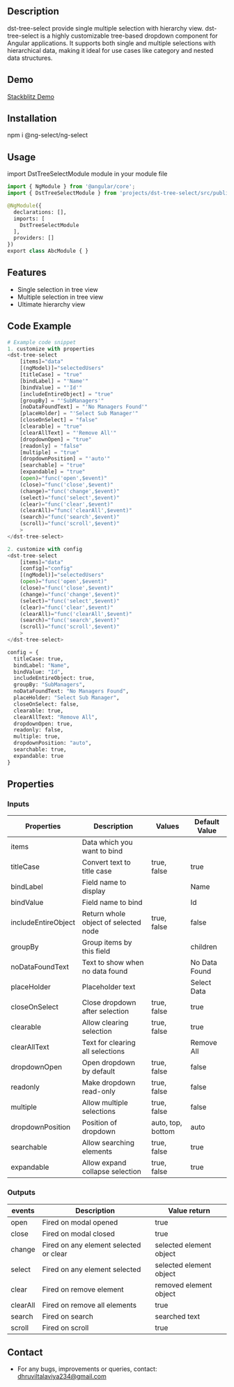 ## Description
dst-tree-select provide single multiple selection with hierarchy view.
dst-tree-select is a highly customizable tree-based dropdown component for Angular applications.
It supports both single and multiple selections with hierarchical data, making it ideal for use cases like category and nested data structures.

## Demo
[Stackblitz Demo](https://stackblitz.com/~/github.com/dhruvil-52/dst-tree-select-demo)

## Installation
npm i @ng-select/ng-select 

## Usage
import DstTreeSelectModule module in your module file
```python
import { NgModule } from '@angular/core';
import { DstTreeSelectModule } from 'projects/dst-tree-select/src/public-api';

@NgModule({
  declarations: [],
  imports: [
    DstTreeSelectModule
  ],
  providers: []
})
export class AbcModule { }
```

## Features
- Single selection in tree view
- Multiple selection in tree view
- Ultimate hierarchy view

## Code Example
```python
# Example code snippet
1. customize with properties 
<dst-tree-select
    [items]="data"
    [(ngModel)]="selectedUsers"
    [titleCase] = "true"
    [bindLabel] = "'Name'"
    [bindValue] = "'Id'"
    [includeEntireObject] = "true"
    [groupBy] = "'SubManagers'"
    [noDataFoundText] = "'No Managers Found'"
    [placeHolder] = "'Select Sub Manager'"
    [closeOnSelect] = "false"
    [clearable] = "true"
    [clearAllText] = "'Remove All'"
    [dropdownOpen] = "true"
    [readonly] = "false"
    [multiple] = "true"
    [dropdownPosition] = "'auto'"
    [searchable] = "true"
    [expandable] = "true"
    (open)="func('open',$event)"
    (close)="func('close',$event)"
    (change)="func('change',$event)"
    (select)="func('select',$event)"
    (clear)="func('clear',$event)"
    (clearAll)="func('clearAll',$event)"
    (search)="func('search',$event)"
    (scroll)="func('scroll',$event)"
    >
</dst-tree-select>

2. customize with config 
<dst-tree-select
    [items]="data"
    [config]="config" 
    [(ngModel)]="selectedUsers"
    (open)="func('open',$event)"
    (close)="func('close',$event)"
    (change)="func('change',$event)"
    (select)="func('select',$event)"
    (clear)="func('clear',$event)"
    (clearAll)="func('clearAll',$event)"
    (search)="func('search',$event)"
    (scroll)="func('scroll',$event)"
    >
</dst-tree-select>

config = {
  titleCase: true,
  bindLabel: "Name",
  bindValue: "Id",
  includeEntireObject: true,
  groupBy: "SubManagers",
  noDataFoundText: "No Managers Found",
  placeHolder: "Select Sub Manager",
  closeOnSelect: false,
  clearable: true,
  clearAllText: "Remove All",
  dropdownOpen: true,
  readonly: false,
  multiple: true,
  dropdownPosition: "auto",
  searchable: true,
  expandable: true
}
```

## Properties
### Inputs
| Properties       | Description                       | Values                           | Default Value    |
|------------------|-----------------------------------|----------------------------------|------------------|
| items            | Data which you want to bind       |                                  |                  |
| titleCase        | Convert text to title case        | true, false                      | true             |
| bindLabel        | Field name to display             |                                  | Name             |
| bindValue        | Field name to bind                |                                  | Id               |
| includeEntireObject | Return whole object of selected node | true, false                | false            |
| groupBy          | Group items by this field         |                                  | children         |
| noDataFoundText  | Text to show when no data found   |                                  | No Data Found    |
| placeHolder      | Placeholder text                  |                                  | Select Data      |
| closeOnSelect    | Close dropdown after selection    | true, false                      | true             |
| clearable        | Allow clearing selection          | true, false                      | true             |
| clearAllText     | Text for clearing all selections  |                                  | Remove All       |
| dropdownOpen     | Open dropdown by default          | true, false                      | false            |
| readonly         | Make dropdown read-only           | true, false                      | false            |
| multiple         | Allow multiple selections         | true, false                      | false            |
| dropdownPosition | Position of dropdown              | auto, top, bottom                | auto             |
| searchable       | Allow searching elements          | true, false                      | true             |
| expandable       | Allow expand collapse selection   | true, false                      | true             |

### Outputs
| events            | Description                             | Value return           |
|-------------------|-----------------------------------------|------------------------|
| open              | Fired on modal opened                   |true                    |
| close             | Fired on modal closed                   |true                    |
| change            | Fired on any element selected or clear  |selected element object |
| select            | Fired on any element selected           |selected element object |
| clear             | Fired on remove element                 |removed element object  |
| clearAll          | Fired on remove all elements            |true                    |
| search            | Fired on search                         |searched text           |
| scroll            | Fired on scroll                         |true                    |


## Contact
- For any bugs, improvements or queries, contact: [dhruviltalaviya234@gmail.com](mailto:dhruviltalaviya234@gmail.com)
